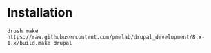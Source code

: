Installation
============

```
drush make https://raw.githubusercontent.com/pmelab/drupal_development/8.x-1.x/build.make drupal
```


